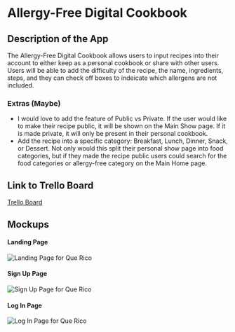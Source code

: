 # Allergy-Free Digital Cookbook

## Description of the App

The Allergy-Free Digital Cookbook allows users to input recipes into their account to either keep as a personal cookbook or share with other users. Users will be able to add the difficulty of the recipe, the name, ingredients, steps, and they can check off boxes to indeicate which allergens are not included.

### Extras (Maybe)

- I would love to add the feature of Public vs Private. If the user would like to make their recipe public, it will be shown on the Main Show page. If it is made private, it will only be present in their personal cookbook.
- Add the recipe into a specific category: Breakfast, Lunch, Dinner, Snack, or Dessert. Not only would this split their personal show page into food categories, but if they made the recipe public users could search for the food categories or allergy-free category on the Main Home page.

## Link to Trello Board

[Trello Board](https://trello.com/invite/b/qGajvQvW/ATTI385b0e1867558268323d7919197467603F6ABAA4/planning-digital-cookbook)

## Mockups

#### Landing Page

![Landing Page for Que Rico](https://i.imgur.com/hyfmcay.png)

#### Sign Up Page

![Sign Up Page for Que Rico](https://i.imgur.com/xklNk7z.png)

#### Log In Page

![Log In Page for Que Rico](https://i.imgur.com/i3dA30c.png)

##
